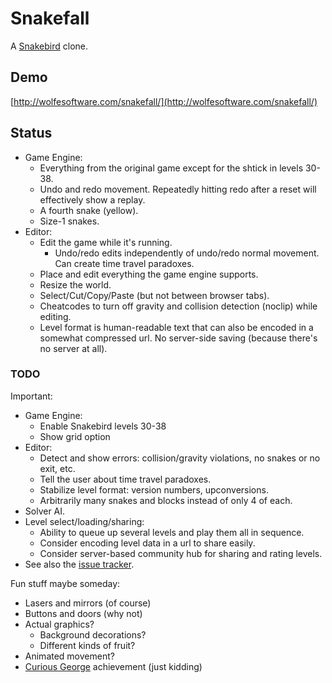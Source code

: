 # Snakefall

A [Snakebird](http://snakebird.noumenongames.com/) clone.

## Demo

[http://wolfesoftware.com/snakefall/](http://wolfesoftware.com/snakefall/)

## Status

* Game Engine:
  * Everything from the original game except for the shtick in levels 30-38.
  * Undo and redo movement. Repeatedly hitting redo after a reset will effectively show a replay.
  * A fourth snake (yellow).
  * Size-1 snakes.
* Editor:
  * Edit the game while it's running.
    * Undo/redo edits independently of undo/redo normal movement. Can create time travel paradoxes.
  * Place and edit everything the game engine supports.
  * Resize the world.
  * Select/Cut/Copy/Paste (but not between browser tabs).
  * Cheatcodes to turn off gravity and collision detection (noclip) while editing.
  * Level format is human-readable text that can also be encoded in a somewhat compressed url. No server-side saving (because there's no server at all).

### TODO

Important:

* Game Engine:
  * Enable Snakebird levels 30-38
  * Show grid option
* Editor:
  * Detect and show errors: collision/gravity violations, no snakes or no exit, etc.
  * Tell the user about time travel paradoxes.
  * Stabilize level format: version numbers, upconversions.
  * Arbitrarily many snakes and blocks instead of only 4 of each.
* Solver AI.
* Level select/loading/sharing:
  * Ability to queue up several levels and play them all in sequence.
  * Consider encoding level data in a url to share easily.
  * Consider server-based community hub for sharing and rating levels.
* See also the [issue tracker](https://github.com/thejoshwolfe/snakefall/issues).

Fun stuff maybe someday:

 * Lasers and mirrors (of course)
 * Buttons and doors (why not)
 * Actual graphics?
   * Background decorations?
   * Different kinds of fruit?
 * Animated movement?
 * [Curious George](http://steamcommunity.com/stats/357300/achievements) achievement (just kidding)
